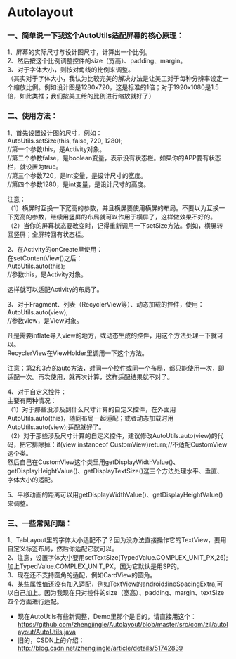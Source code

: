 # Autolayout
### 一、简单说一下我这个AutoUtils适配屏幕的核心原理：  
1、屏幕的实际尺寸与设计图尺寸，计算出一个比例。  
2、然后按这个比例调整控件的size（宽高）、padding、margin。  
3、对于字体大小，则按对角线的比例来调整。  
（其实对于字体大小，我认为比较完美的解决办法是让美工对于每种分辨率设定一个缩放比例。例如设计图是1280x720，这是标准的1倍；对于1920x1080是1.5倍，如此类推；我们按美工给的比例进行缩放就好了）

### 二、使用方法：
1、首先设置设计图的尺寸，例如：  
AutoUtils.setSize(this, false, 720, 1280);  
//第一个参数this，是Activity对象。  
//第二个参数false，是boolean变量，表示没有状态栏。如果你的APP要有状态栏，就设置为true。  
//第三个参数720，是int变量，是设计尺寸的宽度。  
//第四个参数1280，是int变量，是设计尺寸的高度。  

注意：  
（1）横屏时互换一下宽高的参数，并且横屏要使用横屏的布局。不要以为互换一下宽高的参数，继续用竖屏的布局就可以作用于横屏了，这样做效果不好的。  
（2）当你的屏幕状态要改变时，记得重新调用一下setSize方法。例如，横屏转回竖屏；全屏转回有状态栏。  

2、在Activity的onCreate里使用：  
在setContentView()之后：  
AutoUtils.auto(this);  
//参数this，是Activity对象。  

这样就可以适配Activity的布局了。  

3、对于Fragment、列表（RecyclerView等）、动态加载的控件，使用：  
AutoUtils.auto(view);  
//参数view，是View对象。  

凡是需要inflate导入view的地方，或动态生成的控件，用这个方法处理一下就可以。  
RecyclerView在ViewHolder里调用一下这个方法。  

注意：第2和3点的auto方法，对同一个控件或同一个布局，都只能使用一次，即适配一次。再次使用，就再次计算，这样适配结果就不对了。  

4、对于自定义控件：  
主要有两种情况：  
（1）对于那些没涉及到什么尺寸计算的自定义控件，在外面用AutoUtils.auto(this)，随同布局一起适配；或者动态加载时用AutoUtils.auto(view);适配就好了。  
（2）对于那些涉及尺寸计算的自定义控件，建议修改AutoUtils.auto(view)的代码，把它排除掉：if(view instanceof CustomView)return;//不适配CustomView这个类。  
然后自己在CustomView这个类里用getDisplayWidthValue()、getDisplayHeightValue()、getDisplayTextSize()这三个方法处理水平、垂直、字体大小的适配。  

5、平移动画的距离可以用getDisplayWidthValue()、getDisplayHeightValue()来调整。  


### 三、一些常见问题：
1、TabLayout里的字体大小适配不了？因为没办法直接操作它的TextView，要用自定义标签布局，然后你适配它就可以。  
2、注意，设置字体大小要用setTextSize(TypedValue.COMPLEX_UNIT_PX,26);加上TypedValue.COMPLEX_UNIT_PX，因为它默认是用SP的。  
3、现在还不支持圆角的适配，例如CardView的圆角。  
4、某些属性值还没有加入适配，例如TextView的android:lineSpacingExtra,可以自己加上。因为我现在只对控件的size（宽高）、padding、margin、textSize四个方面进行适配。  

  
* 现在AutoUtils有些新调整，Demo里那个是旧的，请直接用这个：https://github.com/zhengjingle/Autolayout/blob/master/src/com/zjl/autolayout/AutoUtils.java
* 旧的，CSDN上的介绍：http://blog.csdn.net/zhengjingle/article/details/51742839
